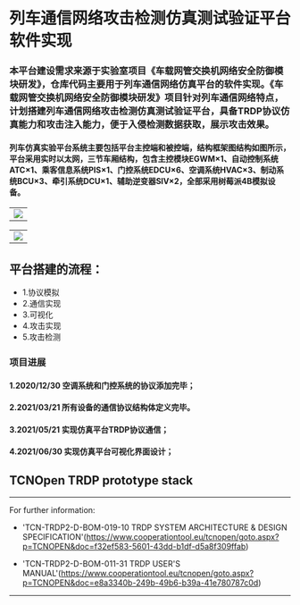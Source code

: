 # 列车通信网络攻击检测仿真测试验证平台软件实现

### 本平台建设需求来源于实验室项目《车载网管交换机网络安全防御模块研发》，仓库代码主要用于列车通信网络仿真平台的软件实现。《车载网管交换机网络安全防御模块研发》项目针对列车通信网络特点，计划搭建列车通信网络攻击检测仿真测试验证平台，具备TRDP协议仿真能力和攻击注入能力，便于入侵检测数据获取，展示攻击效果。

#### 列车仿真实验平台系统主要包括平台主控端和被控端，结构框架图结构如图所示，平台采用实时以太网，三节车厢结构，包含主控模块EGWM×1、自动控制系统ATC×1、乘客信息系统PIS×1、门控系统EDCU×6、空调系统HVAC×3、制动系统BCU×3、牵引系统DCU×1、辅助逆变器SIV×2，全部采用树莓派4B模拟设备。

<table>
    <tr>
        <td><center><img src="https://github.com/wanghaoyang949/notebook-cs/blob/master/images/4.%E8%BD%A6%E8%BD%BD%E7%BD%91%E7%AE%A1%E4%BA%A4%E6%8D%A2%E6%9C%BA/%E4%BB%BF%E7%9C%9F%E5%B9%B3%E5%8F%B0%E7%BB%93%E6%9E%84%E6%A1%86%E5%9B%BE.png"></center></td>
    </tr>
</table>

<table>
    <tr>
        <td><center><img src="https://github.com/wanghaoyang949/notebook-cs/blob/master/images/4.%E8%BD%A6%E8%BD%BD%E7%BD%91%E7%AE%A1%E4%BA%A4%E6%8D%A2%E6%9C%BA/%E4%BB%BF%E7%9C%9F%E5%B9%B3%E5%8F%B0%E5%AE%9E%E4%BD%93%E7%BB%93%E6%9E%84.png"></center></td>
    </tr>
</table>

## 平台搭建的流程：
* 1.协议模拟
* 2.通信实现
* 3.可视化
* 4.攻击实现
* 5.攻击检测 

### 项目进展
#### 1.2020/12/30 空调系统和门控系统的协议添加完毕；
#### 2.2021/03/21 所有设备的通信协议结构体定义完毕。
#### 3.2021/05/21 实现仿真平台TRDP协议通信；
#### 4.2021/06/30 实现仿真平台可视化界面设计；



## TCNOpen TRDP prototype stack

*******************************************************************************************************

For further information:

* 'TCN-TRDP2-D-BOM-019-10 TRDP SYSTEM ARCHITECTURE & DESIGN SPECIFICATION'(https://www.cooperationtool.eu/tcnopen/goto.aspx?p=TCNOPEN&doc=f32ef583-5601-43dd-b1df-d5a8f309ffab)

* 'TCN-TRDP2-D-BOM-011-31 TRDP USER'S MANUAL'(https://www.cooperationtool.eu/tcnopen/goto.aspx?p=TCNOPEN&doc=e8a3340b-249b-49b6-b39a-41e780787c0d)

*******************************************************************************************************
